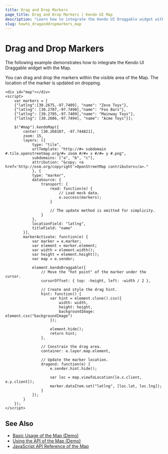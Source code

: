 ```yaml
---
title: Drag and Drop Markers
page_title: Drag and Drop Markers | Kendo UI Map
description: "Learn how to integrate the Kendo UI Draggable widget with the Kendo UI Map widget."
slug: howto_draganddropmarkers_map
---
```


# Drag and Drop Markers

The following example demonstrates how to integrate the Kendo UI Draggable widget with the Map.

You can drag and drop the markers within the visible area of the Map. The location of the marker is updated on dropping.

```dojo
<div id="map"></div>
<script>
    var markers = [
    {"latlng":[30.2675,-97.7409], "name": "Zevo Toys"},
    {"latlng": [30.2707,-97.7490],"name": "Foo Bars"},
    {"latlng": [30.2705,-97.7409],"name": "Mainway Toys"},
    {"latlng": [30.2686,-97.7494], "name": "Acme Toys"}];

    $("#map").kendoMap({
        center: [30.268107, -97.744821],
        zoom: 15,
        layers: [{
            type: "tile",
            urlTemplate: "http://#= subdomain #.tile.openstreetmap.org/#= zoom #/#= x #/#= y #.png",
            subdomains: ["a", "b", "c"],
            attribution: "&copy; <a href='http://osm.org/copyright'>OpenStreetMap contributors</a>."
            }, {
            type: "marker",
            dataSource: {
                transport: {
                    read: function(e) {
                        // Load mock data.
                        e.success(markers);
                    }

                    // The update method is omitted for simplicity.
                }
            },
            locationField: "latlng",
            titleField: "name"
        }],
        markerActivate: function(e) {
            var marker = e.marker;
            var element = marker.element;
            var width = element.width();
            var height = element.height();
            var map = e.sender;

            element.kendoDraggable({
                // Move the "hot point" of the marker under the cursor.
                cursorOffset: { top: -height, left: -width / 2 },

                // Create and style the drag hint.
                hint: function() {
                    var hint = element.clone().css({
                        width: width,
                        height: height,
                        backgroundImage: element.css("backgroundImage")
                    });

                    element.hide();
                    return hint;
                },

                // Constrain the drag area.
                container: e.layer.map.element,

                // Update the marker location.
                dragend: function(e) {
                    e.sender.hint.hide();

                    var loc = map.viewToLocation([e.x.client, e.y.client]);
                    marker.dataItem.set("latlng", [loc.lat, loc.lng]);
                }
            });
        }
    });
</script>
```

## See Also

* [Basic Usage of the Map (Demo)](https://demos.telerik.com/kendo-ui/map/index)
* [Using the API of the Map (Demo)](https://demos.telerik.com/kendo-ui/map/api)
* [JavaScript API Reference of the Map](/api/javascript/dataviz/ui/map)
